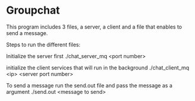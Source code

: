 # Groupchat

This program includes 3 files, a server, a client and a file that enables to send a message.


Steps to run the different files:

Initialize the server first
./chat_server_mq \<port number\>

initialize the client services that will run in the background
./chat_client_mq \<ip\> \<server port number\>

To send a message run the send.out file and pass the message as a argument
./send.out \<message to send\> 
